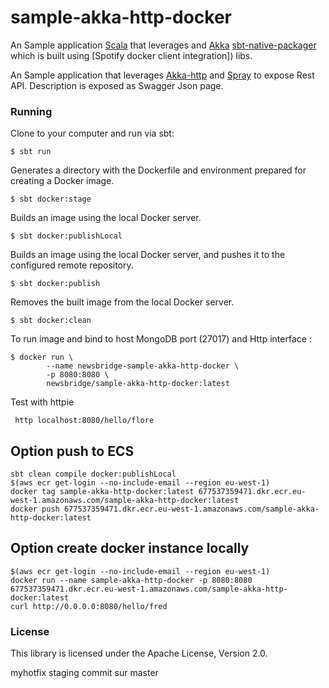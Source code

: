 # sample-akka-http-docker

An Sample application [Scala](scala-lang.org) that leverages  and [Akka](akka.io) 
[sbt-native-packager](https://github.com/sbt/sbt-native-packager) which is built using [Spotify docker client integration]) libs.

An Sample application that leverages [Akka-http](akka.io) and [Spray](spray.io) to expose Rest API. 
Description is exposed as Swagger Json page.
 
 
### Running
Clone to your computer and run via sbt:

```
$ sbt run
```

Generates a directory with the Dockerfile and environment prepared for creating a Docker image.
```
$ sbt docker:stage
```

Builds an image using the local Docker server.
```
$ sbt docker:publishLocal
```

Builds an image using the local Docker server, and pushes it to the configured remote repository.
```
$ sbt docker:publish
```

Removes the built image from the local Docker server.
```
$ sbt docker:clean
```

To run image and bind to host MongoDB port (27017) and Http interface :

```
$ docker run \
        --name newsbridge-sample-akka-http-docker \
        -p 8080:8080 \
        newsbridge/sample-akka-http-docker:latest
```

Test with httpie
```
 http localhost:8080/hello/flore
```


## Option push to ECS
```
sbt clean compile docker:publishLocal
$(aws ecr get-login --no-include-email --region eu-west-1)  
docker tag sample-akka-http-docker:latest 677537359471.dkr.ecr.eu-west-1.amazonaws.com/sample-akka-http-docker:latest 
docker push 677537359471.dkr.ecr.eu-west-1.amazonaws.com/sample-akka-http-docker:latest
```

## Option create docker instance locally
```
$(aws ecr get-login --no-include-email --region eu-west-1)
docker run --name sample-akka-http-docker -p 8080:8080 677537359471.dkr.ecr.eu-west-1.amazonaws.com/sample-akka-http-docker:latest
curl http://0.0.0.0:8080/hello/fred
```

### License
This library is licensed under the Apache License, Version 2.0.


myhotfix
staging
commit sur master